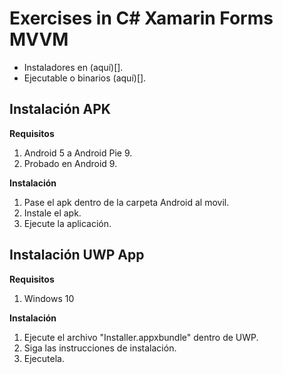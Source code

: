 ﻿# Exercises in C# Xamarin Forms MVVM

- Instaladores en (aquí)[].
- Ejecutable o binarios (aquí)[].

## Instalación APK

**Requisitos**
1. Android 5 a Android Pie 9.
2. Probado en Android 9.

**Instalación**
1. Pase el apk dentro de la carpeta Android al movil.
2. Instale el apk.
3. Ejecute la aplicación.

## Instalación UWP App

**Requisitos**
1. Windows 10

**Instalación**
1. Ejecute el archivo "Installer.appxbundle" dentro de UWP.
2. Siga las instrucciones de instalación.
3. Ejecutela.
